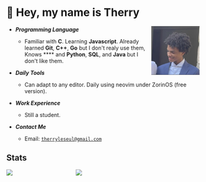 # 👋 Hey, my name is Therry

<img align="right" width="25%" src="./IMG-2533.jpg"/>

- ***Programming Language***

  * Familiar with **C**. Learning **Javascript**. Already learned **Git**, **C++**, **Go** but I don't realy use them, Knows **** and **Python**, **SQL**, and **Java** but I don't like them.

- ***Daily Tools***

  * Can adapt to any editor. Daily using neovim under ZorinOS (free version).

- ***Work Experience***

  * Still a student.

- ***Contact Me***

  * Email: [`therryleseul@gmail.com`](mailto:therryleseul@gmail.com)

## Stats

<p>
<a href="https://github.com/TherryHilaire?tab=repositories"><img align="left" width="36%" src="https://github-readme-stats.vercel.app/api/top-langs/?username=TherryHilaire&layout=compact&hide=html,roff&exclude_repo=MacOS-Hackintosh&theme=gruvbox"/></a>
<a href="https://github.com/TherryHilaire"><img width="43%" src="https://github-readme-stats.vercel.app/api?username=TherryHilaire&show_icons=true&theme=gruvbox"/></a>
</p>
